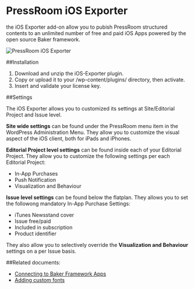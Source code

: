 # PressRoom iOS Exporter

the iOS Exporter add-on allow you to pubish PressRoom structured contents to an unlimited number of free and paid iOS Apps powered by the open source Baker framework.

![PressRoom iOS Exporter](http://press-room.io/wp-content/uploads/edd/2015/08/thumb2.png "PressRoom iOS Exporter")

##Installation

1. Download and unzip the iOS-Exporter plugin.
2. Copy or upload it to your /wp-content/plugins/ directory, then activate.
3. Insert and validate your license key.

##Settings

The iOS Exporter allows you to customized its settings at Site/Editorial Project and Issue level. 

__Site wide settings__ can be found under the PressRoom menu item in the WordPress Administration Menu. They allow you to customize the visual aspect of the iOS client, both for iPads and iPhones.

__Editorial Project level settings__ can be found inside each of your Editorial Project. They allow you to customize the following settings per each Editorial Project:
- In-App Purchases
- Push Notification
- Visualization and Behaviour 

__Issue level settings__ can be found below the flatplan. They allows you to set the followong mandatory In-App Purchase Settings:
- iTunes Newsstand cover
- Issue free/paid
- Included in subscription
- Product identifier

They also allow you to selectively override the __Visualization and Behaviour__ settings on a per Issue basis.

##Related documents:

* [Connecting to Baker Framework Apps](/connecting_to_baker_framework_apps/README.md)
* [Adding custom fonts](/adding_custom_fonts/README.md)